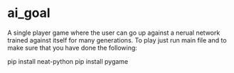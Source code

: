 # ai_goal
A single player game where the user can go up against a nerual network trained against itself for many generations. To play just run main file and to make sure that you have done the following:

pip install neat-python
pip install pygame
